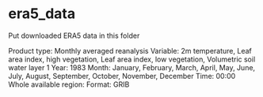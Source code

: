 # era5_data

Put downloaded ERA5 data in this folder

Product type: Monthly averaged reanalysis
Variable: 2m temperature, Leaf area index, high vegetation, Leaf area index, low vegetation, Volumetric soil water layer 1
Year: 1983
Month: January, February, March, April, May, June, July, August, September, October, November, December
Time: 00:00
Whole available region: 
Format: GRIB
